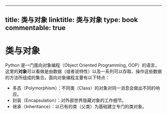 
---
title: 类与对象
linktitle: 类与对象
type: book
commentable: true
---

# 类与对象

Python 是一门面向对象编程（Object Oriented Programming, OOP）的语言，这里的**对象**可以看做是由数据（或者说特性）以及一系列可以存取、操作这些数据的方法所组成的集合。面向对象编程主要有以下特点：

- 多态（Polymorphism）：不同类（Class）的对象对同一消息会做出不同的响应。
- 封装（Encapsulation）：对外部世界隐藏对象的工作细节。
- 继承（Inheritance）：以已有的类（父类）为基础建立专门的类对象。

    